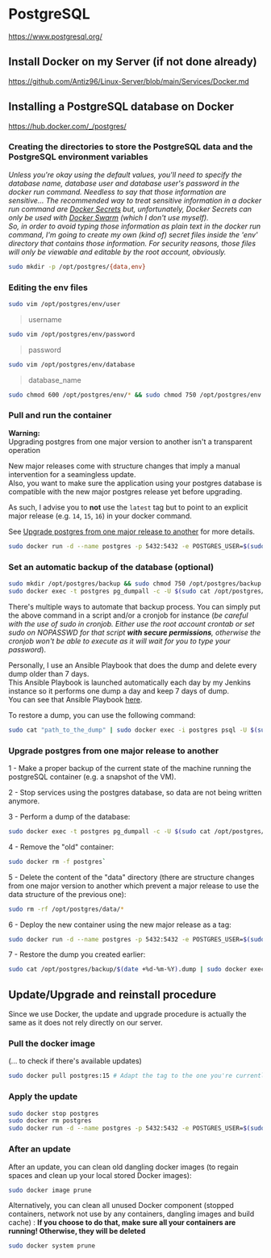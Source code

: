 # PostgreSQL

<https://www.postgresql.org/>

## Install Docker on my Server (if not done already)

<https://github.com/Antiz96/Linux-Server/blob/main/Services/Docker.md>

## Installing a PostgreSQL database on Docker

<https://hub.docker.com/_/postgres/>

### Creating the directories to store the PostgreSQL data and the PostgreSQL environment variables

*Unless you're okay using the default values, you'll need to specify the database name, database user and database user's password in the docker run command. Needless to say that those information are sensitive... The recommended way to treat sensitive information in a docker run command are [Docker Secrets](https://docs.docker.com/engine/swarm/secrets/) but, unfortunately, Docker Secrets can only be used with [Docker Swarm](https://www.sumologic.com/glossary/docker-swarm/) (which I don't use myself).*  
*So, in order to avoid typing those information as plain text in the docker run command, I'm going to create my own (kind of) secret files inside the 'env' directory that contains those information. For security reasons, those files will only be viewable and editable by the root account, obviously.*

```bash
sudo mkdir -p /opt/postgres/{data,env}
```

### Editing the env files

```bash
sudo vim /opt/postgres/env/user
```

> username

```bash
sudo vim /opt/postgres/env/password
```

> password

```bash
sudo vim /opt/postgres/env/database
```

> database_name

```bash
sudo chmod 600 /opt/postgres/env/* && sudo chmod 750 /opt/postgres/env
```

### Pull and run the container

**Warning:**  
Upgrading postgres from one major version to another isn't a transparent operation

New major releases come with structure changes that imply a manual intervention for a seamingless update.  
Also, you want to make sure the application using your postgres database is compatible with the new major postgres release yet before upgrading.

As such, I advise you to **not** use the `latest` tag but to point to an explicit major release (e.g. `14`, `15`, `16`) in your docker command.

See [Upgrade postgres from one major release to another](#upgrade-postgres-from-one-major-release-to-another) for more details.

```bash
sudo docker run -d --name postgres -p 5432:5432 -e POSTGRES_USER=$(sudo cat /opt/postgres/env/user) -e POSTGRES_PASSWORD=$(sudo cat /opt/postgres/env/password) -e POSTGRES_DB=$(sudo cat /opt/postgres/env/database) -v /opt/postgres/data:/var/lib/postgresql/data --restart=unless-stopped postgres:15
```

### Set an automatic backup of the database (optional)

```bash
sudo mkdir /opt/postgres/backup && sudo chmod 750 /opt/postgres/backup #Creating the directory to store backup in with secure permissions
sudo docker exec -t postgres pg_dumpall -c -U $(sudo cat /opt/postgres/env/user) -l $(sudo cat /opt/postgres/env/database) | sudo tee /opt/postgres/backup/$(date +%d-%m-%Y).dump > /dev/null #Performing a dump manually
```

There's multiple ways to automate that backup process. You can simply put the above command in a script and/or a cronjob for instance (*be careful with the use of sudo in cronjob. Either use the root account crontab or set sudo on NOPASSWD for that script **with secure permissions**, otherwise the cronjob won't be able to execute as it will wait for you to type your password*).

Personally, I use an Ansible Playbook that does the dump and delete every dump older than 7 days.  
This Ansible Playbook is launched automatically each day by my Jenkins instance so it performs one dump a day and keep 7 days of dump.  
You can see that Ansible Playbook [here](https://github.com/Antiz96/Linux-Server/blob/main/Ansible-Playbooks/roles/dump_db/tasks/main.yml).

To restore a dump, you can use the following command:

```bash
sudo cat "path_to_the_dump" | sudo docker exec -i postgres psql -U $(sudo cat /opt/postgres/env/user) -d $(sudo cat /opt/postgres/env/database)
```

### Upgrade postgres from one major release to another

1 - Make a proper backup of the current state of the machine running the postgreSQL container (e.g. a snapshot of the VM).

2 - Stop services using the postgres database, so data are not being written anymore.

3 - Perform a dump of the database:

```bash
sudo docker exec -t postgres pg_dumpall -c -U $(sudo cat /opt/postgres/env/user) -l $(sudo cat /opt/postgres/env/database) | sudo tee /opt/postgres/backup/$(date +%d-%m-%Y).dump
```

4 - Remove the "old" container:

```bash
sudo docker rm -f postgres`  
```

5 - Delete the content of the "data" directory (there are structure changes from one major version to another which prevent a major release to use the data structure of the previous one):

```bash
sudo rm -rf /opt/postgres/data/*
```

6 - Deploy the new container using the new major release as a tag:
```bash 
sudo docker run -d --name postgres -p 5432:5432 -e POSTGRES_USER=$(sudo cat /opt/postgres/env/user) -e POSTGRES_PASSWORD=$(sudo cat /opt/postgres/env/password) -e POSTGRES_DB=$(sudo cat /opt/postgres/env/database) -v /opt/postgres/data:/var/lib/postgresql/data --restart=unless-stopped postgres:16
```

7 - Restore the dump you created earlier:
```bash 
sudo cat /opt/postgres/backup/$(date +%d-%m-%Y).dump | sudo docker exec -i postgres psql -U $(sudo cat /opt/postgres/env/user) -d $(sudo cat /opt/postgres/env/database)
```

## Update/Upgrade and reinstall procedure

Since we use Docker, the update and upgrade procedure is actually the same as it does not rely directly on our server.

### Pull the docker image

(... to check if there's available updates)

```bash
sudo docker pull postgres:15 # Adapt the tag to the one you're currently using
```

### Apply the update

```bash
sudo docker stop postgres
sudo docker rm postgres
sudo docker run -d --name postgres -p 5432:5432 -e POSTGRES_USER=$(sudo cat /opt/postgres/env/user) -e POSTGRES_PASSWORD=$(sudo cat /opt/postgres/env/password) -e POSTGRES_DB=$(sudo cat /opt/postgres/env/database) -v /opt/postgres/data:/var/lib/postgresql/data --restart=unless-stopped postgres:15 # Adapt the tag to the one you're currently using
```

### After an update

After an update, you can clean old dangling docker images (to regain spaces and clean up your local stored Docker images):

```bash
sudo docker image prune
```

Alternatively, you can clean all unused Docker component (stopped containers, network not use by any containers, dangling images and build cache)  :
**If you choose to do that, make sure all your containers are running! Otherwise, they will be deleted**

```bash
sudo docker system prune
```
